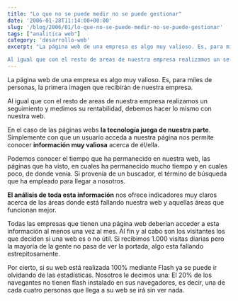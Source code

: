 ```yaml
---
title: "Lo que no se puede medir no se puede gestionar"
date: '2006-01-28T11:14:00+00:00'
slug: '/blog/2006/01/lo-que-no-se-puede-medir-no-se-puede-gestionar'
tags: ["analitica web"]
category: 'desarrollo-web'
excerpt: "La página web de una empresa es algo muy valioso. Es, para miles de personas, la primera imagen que recibirán de nuestra empresa.

Al igual que con el resto de areas de nuestra empresa realizamos un se..."
---
```

La página web de una empresa es algo muy valioso. Es, para miles de personas, la primera imagen que recibirán de nuestra empresa.

Al igual que con el resto de areas de nuestra empresa realizamos un seguimiento y medimos su rentabilidad, debemos hacer lo mismo con nuestra web.

En el caso de las páginas webs **la tecnología juega de nuestra parte**. Simplemente con que un usuario acceda a nuestra página nos permite conocer **información muy valiosa** acerca de él/ella.

Podemos conocer el tiempo que ha permanecido en nuestra web, las páginas que ha visto, en cuales ha permanecido mucho tiempo y en cuales poco, de donde venía. Si provenía de un buscador, el término de búsqueda que ha empleado para llegar a nosotros.

**El análisis de toda esta información** nos ofrece indicadores muy claros acerca de las áreas donde está fallando nuestra web y aquellas áreas que funcionan mejor.

Todas las empresas que tienen una página web deberían acceder a esta información al menos una vez al mes. Al fin y al cabo son los visitantes los que deciden si una web es o no útil. Si recibimos 1.000 visitas diarias pero la mayoría de la gente no pasa de ver la portada, algo esta fallando estrepitosamente.

Por cierto, si su web está realizada 100% mediante Flash ya se puede ir olvidando de las estadísticas. Nosotros le decimos una: El 20% de los navegantes no tienen flash instalado en sus navegadores, es decir, una de cada cuatro personas que llega a su web se irá sin ver nada.

